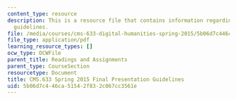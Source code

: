 ```yaml
---
content_type: resource
description: This is a resource file that contains information regarding final presentation
  guidelines.
file: /media/courses/cms-633-digital-humanities-spring-2015/5b06d7c446ca51542f832c067cc3561e_MITCMS_633S15_FinalPres.pdf
file_type: application/pdf
learning_resource_types: []
ocw_type: OCWFile
parent_title: Readings and Assignments
parent_type: CourseSection
resourcetype: Document
title: CMS.633 Spring 2015 Final Presentation Guidelines
uid: 5b06d7c4-46ca-5154-2f83-2c067cc3561e
---
```

